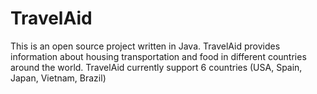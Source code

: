 # TravelAid
This is an open source project written in Java.
TravelAid provides information about housing transportation and food in different countries around the world.
TravelAid  currently support 6 countries (USA, Spain, Japan, Vietnam, Brazil)
